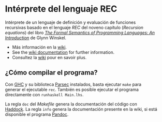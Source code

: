 # Intérprete del lenguaje REC

Intérprete de un lenguaje de definición y evaluación de funciones recursivas basado en el lenguaje *REC* del noveno capítulo (*Recursion equations*) del libro *[The Formal Semantics of Programming Languages: An Introduction](https://mitpress.mit.edu/books/formal-semantics-programming-languages)* de Glynn Winskel.

* Más información en la [wiki](https://github.com/ningit/rec-lang/wiki/Documentación).
* See the [wiki documentation](https://github.com/ningit/rec-lang/wiki/Documentation-(en)) for further information.
* Consultez la [wiki](https://github.com/ningit/rec-lang/wiki/Documentation-(fr)) pour en savoir plus.

## ¿Cómo compilar el programa?

Con [GHC](https://www.haskell.org/) y su biblioteca [Parsec](https://hackage.haskell.org/package/parsec) instalados, basta ejecutar `make` para generar el ejecutable `rec`. También es posible ejecutar el programa directamente con `runhaskell Main.lhs`.

La regla `doc` del *Makefile* genera la documentación del código con [Haddock](https://www.haskell.org/haddock/). La regla `info` genera la documentación presente en la wiki, si está disponible el programa [Pandoc](https://pandoc.org/).
